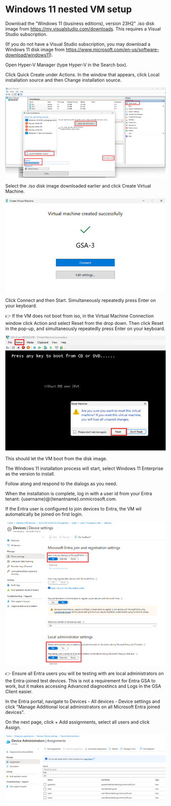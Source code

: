 # Windows 11 nested VM setup

Download the "Windows 11 (business editions), version 23H2" .iso disk image from https://my.visualstudio.com/downloads. This requires a Visual Studio subscription. 

(If you do not have a Visual Studio subscription, you may download a Windows 11 disk image from https://www.microsoft.com/en-us/software-download/windows11).

Open Hyper-V Manager (type Hyper-V in the Search box).

Click Quick Create under Actions.
In the window that appears, click Local installation source and then Change installation source.

![image](/images/hyper-v/quick_create.png)

  Select the .iso disk image downloaded earlier and click Create Virtual Machine.

![image](/images/hyper-v/vm_created.png)

Click Connect and then Start. Simultaneously repeatedly press Enter on your keyboard.
  
:point_right: If the VM does not boot from iso, in the Virtual Machine Connection window click Action and select Reset from the drop down.
Then click Reset in the pop-up, and simultaneously repeatedly press Enter on your keyboard.

![image](/images/hyper-v/reset_vm.png)


This should let the VM boot from the disk image.
  
The Windows 11 installation process will start, select Windows 11 Enterprise as the version to install.

Follow along and respond to the dialogs as you need.

When the installation is complete, log in with a user id from your Entra tenant: {username}@{tenantname}.onmicrosoft.com.

If the Entra user is configured to join devices to Entra, the VM wil automatically be joined on first login.

![image](/images/hyper-v/user_may_join_device.png)

:point_right: Ensure all Entra users you will be testing with are local administrators on the Entra-joined test devices. This is not a requirement for Entra GSA to work, but it makes accessing Advanced diagnostincs and Logs in the GSA Client easier.

In the Entra portal, navigate to Devices - All devices - Device settings and click "Manage Additional local administrators on all Microsoft Entra joined devices".

On the next page, click + Add assignments, select all users and click Assign.

![image](/images/hyper-v/add_local_admins.png)




